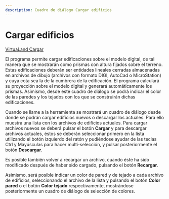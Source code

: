 ```yaml
---
description: Cuadro de diálogo Cargar edificios
---
```


# Cargar edificios

[VirtuaLand Cargar](../fichas-de-herramientas/ficha-de-herramientas-virtualand/virtualand-cargar.md)

El programa permite cargar edificaciones sobre el modelo digital, de tal manera que se mostrarán como prismas con altura fijados sobre el terreno. Estas edificaciones deberán ser entidades lineales cerradas almacenadas en archivos de dibujo (archivos con formato DIGI, AutoCad o MicroStation) y cuya cota sea la de la cumbrera de la edificación. El programa calculará su proyección sobre el modelo digital y generará automáticamente los prismas. Asimismo, desde este cuadro de diálogo se podrá indicar el color de las paredes y los tejados con los que se construirán dichas edificaciones.

Cuando se llame a la herramienta se mostrará un cuadro de diálogo desde donde se podrán cargar edificios nuevos o descargar los actuales. Para ello muestra una lista con los archivos de edificios actuales. Para cargar archivos nuevos se deberá pulsar el botón **Cargar** y para descargar archivos actuales, éstos se deberán seleccionar primero en la lista utilizando el botón izquierdo del ratón y pudiéndose ayudar de las teclas Ctrl y Mayúsculas para hacer multi-selección, y pulsar posteriormente el botón **Descargar**.

Es posible también volver a recargar un archivo, cuando éste ha sido modificado después de haber sido cargado, pulsando el botón **Recargar**.

Asimismo, será posible indicar un color de pared y de tejado a cada archivo de edificios, seleccionando el archivo de la lista y pulsando el botón **Color pared** o el botón **Color tejado** respectivamente, mostrándose posteriormente un cuadro de diálogo de selección de colores.
